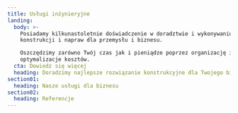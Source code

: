 ```yaml
---
title: Usługi inżynieryjne
landing:
  body: >-
    Posiadamy kilkunastoletnie doświadczenie w doradztwie i wykonywaniu
    konstrukcji i napraw dla przemysłu i biznesu.

    Oszczędzimy zarówno Twój czas jak i pieniądze poprzez organizację i
    optymalizacje kosztów.
  cta: Dowiedz się więcej
  heading: Doradzimy najlepsze rozwiązanie konstrukcyjne dla Twojego biznesu
section01:
  heading: Nasze usługi dla biznesu
section02:
  heading: Referencje
---
```


